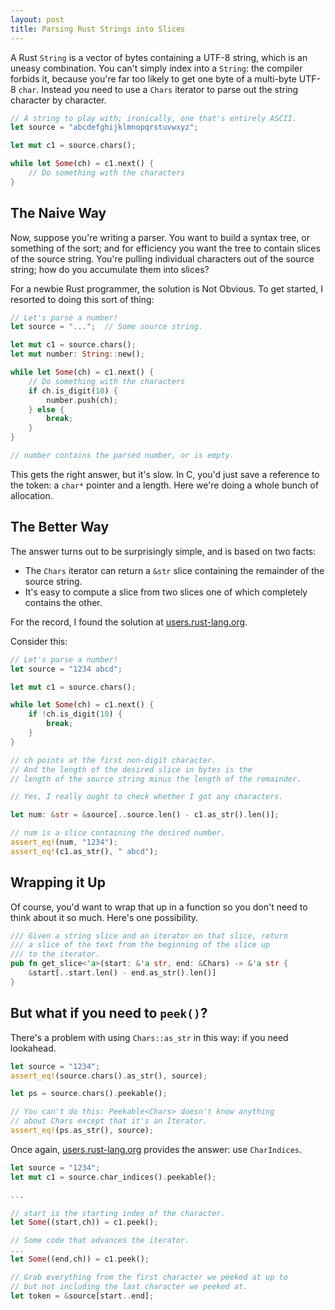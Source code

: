 ```yaml
---
layout: post
title: Parsing Rust Strings into Slices
---
```


A Rust `String` is a vector of bytes containing a UTF-8 string, which is an uneasy
combination.  You can't simply index into a `String`: the compiler forbids it, because you're
far too likely to get one byte of a multi-byte UTF-8 `char`.  Instead you need to use a `Chars`
iterator to parse out the string character by character.

```rust
// A string to play with; ironically, one that's entirely ASCII.
let source = "abcdefghijklmnopqrstuvwxyz";

let mut c1 = source.chars();

while let Some(ch) = c1.next() {
    // Do something with the characters
}
```

## The Naive Way

Now, suppose you're writing a parser.  You want to build a syntax tree, or something of the sort;
and for efficiency you want the tree to contain slices of the source string.  You're pulling
individual characters out of the source string; how do you accumulate them into slices?

For a newbie Rust programmer, the solution is Not Obvious.  To get started, I resorted to doing
this sort of thing:

```rust
// Let's parse a number!
let source = "...";  // Some source string.

let mut c1 = source.chars();
let mut number: String::new();

while let Some(ch) = c1.next() {
    // Do something with the characters
    if ch.is_digit(10) {
        number.push(ch);
    } else {
        break;
    }
}

// number contains the parsed number, or is empty.
```

This gets the right answer, but it's slow.  In C, you'd just save a reference to the token: a
`char*` pointer and a length.  Here we're doing a whole bunch of allocation.

## The Better Way

The answer turns out to be surprisingly simple, and is based on two facts:

* The `Chars` iterator can return a `&str` slice containing the remainder of the source string.
* It's easy to compute a slice from two slices one of which completely contains the other.

For the record, I found the solution at
[users.rust-lang.org](https://users.rust-lang.org/t/takewhile-iterator-over-chars-to-string-slice/11014).

Consider this:

```rust
// Let's parse a number!
let source = "1234 abcd";

let mut c1 = source.chars();

while let Some(ch) = c1.next() {
    if !ch.is_digit(10) {
        break;
    }
}

// ch points at the first non-digit character.
// And the length of the desired slice in bytes is the
// length of the source string minus the length of the remainder.

// Yes, I really ought to check whether I got any characters.

let num: &str = &source[..source.len() - c1.as_str().len()];

// num is a slice containing the desired number.
assert_eq!(num, "1234");
assert_eq!(c1.as_str(), " abcd");
```

## Wrapping it Up

Of course, you'd want to wrap that up in a function so you don't need to think about it so
much.  Here's one possibility.

```rust
/// Given a string slice and an iterator on that slice, return
/// a slice of the text from the beginning of the slice up
/// to the iterator.
pub fn get_slice<'a>(start: &'a str, end: &Chars) -> &'a str {
    &start[..start.len() - end.as_str().len()]
}
```

## But what if you need to `peek()`?

There's a problem with using `Chars::as_str` in this way: if you need lookahead.  

```rust
let source = "1234";
assert_eq!(source.chars().as_str(), source);

let ps = source.chars().peekable();

// You can't do this: Peekable<Chars> doesn't know anything
// about Chars except that it's an Iterator.
assert_eq!(ps.as_str(), source);
```

Once again, [users.rust-lang.org](https://users.rust-lang.org/t/losing-std-as-str/31262)
provides the answer: use `CharIndices`.

```rust
let source = "1234";
let mut c1 = source.char_indices().peekable();

...

// start is the starting index of the character.
let Some((start,ch)) = c1.peek();

// Some code that advances the iterator.
...
let Some((end,ch)) = c1.peek();

// Grab everything from the first character we peeked at up to
// but not including the last character we peeked at.
let token = &source[start..end];
```
